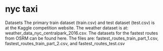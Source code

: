 # nyc taxi

Datasets
The primary train dataset (train.csv) and test dataset (test.csv) is at the Kaggle competition website.
The weather dataset is at: weather_data_nyc_centralpark_2016.csv.
The datasets for the fastest routes from OSRM can be found here. The files are: fastest_routes_train_part_1.csv, fastest_routes_train_part_2.csv, and fastest_routes_test.csv
